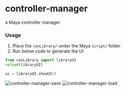 # controller-manager
a Maya controller manager

### Usage
1. Place the `conLibrary/` under the Maya `script/` folder
2. Run below code to generate the UI
  ```python
  from conLibrary import libraryUI
  reload(libraryUI)

  ui = libraryUI.showUI()
  ```

![controller-manager-save](https://user-images.githubusercontent.com/23650308/172152977-ef9a6a5f-8b41-473c-871e-4180a6acf4ab.gif)
![controller-manager-load](https://user-images.githubusercontent.com/23650308/172152992-e6d0de4c-8a0d-4bc8-b881-ff9b0e00d7ef.gif)
